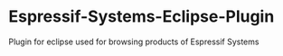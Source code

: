 # Espressif-Systems-Eclipse-Plugin
Plugin for eclipse used for browsing products of Espressif Systems
